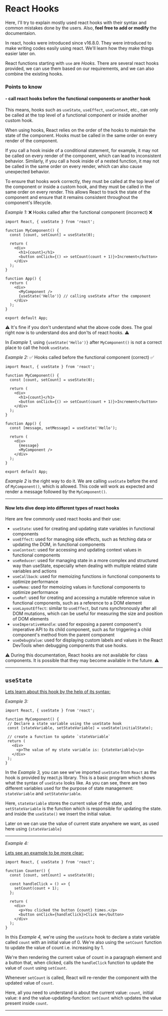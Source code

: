 # React Hooks

Here, I'll try to explain mostly used react hooks with their syntax and common mistakes done by the users. Also, <b>feel free to add or modify</b> the documentaion.

In react, hooks were introduced since v16.8.0. They were introduced to make writing codes easily using react. We'll learn how they make things easier later on.

React functions starting with `use` are <i>Hooks.</i> There are several react hooks provided, we can use them based on our requirements, and we can also combine the existing hooks.

### Points to know

#### - call react hooks before the functional components or another hook

This means, hooks such as `useState`, `useEffect`, `useContext`, etc., can only be called at the top level of a functional component or inside another custom hook.

When using hooks, React relies on the order of the hooks to maintain the state of the component. Hooks must be called in the same order on every render of the component.

If you call a hook inside of a conditional statement, for example, it may not be called on every render of the component, which can lead to inconsistent behavior. Similarly, if you call a hook inside of a nested function, it may not be called in the same order on every render, which can also cause unexpected behavior.

To ensure that hooks work correctly, they must be called at the top level of the component or inside a custom hook, and they must be called in the same order on every render. This allows React to track the state of the component and ensure that it remains consistent throughout the component's lifecycle.

<i>Example 1:</i> ❌ Hooks called after the functional component (incorrect) ❌

```
import React, { useState } from 'react';

function MyComponent() {
  const [count, setCount] = useState(0);

  return (
    <div>
      <h1>{count}</h1>
      <button onClick={() => setCount(count + 1)}>Increment</button>
    </div>
  );
}

function App() {
  return (
    <div>
      <MyComponent />
      {useState('Hello')} // calling useState after the component
    </div>
  );
}

export default App;
```

⚠️ It's fine if you don't understand what the above code does. The goal right now is to understand dos and don'ts of react hooks. ⚠️

In <i>Example 1,</i> using `{useState('Hello')}` after `MyComponent()` is not a correct place to call the hook `useState`.

<i>Example 2:</i> ✅ Hooks called before the functional component (correct) ✅

```
import React, { useState } from 'react';

function MyComponent() {
  const [count, setCount] = useState(0);

  return (
    <div>
      <h1>{count}</h1>
      <button onClick={() => setCount(count + 1)}>Increment</button>
    </div>
  );
}

function App() {
  const [message, setMessage] = useState('Hello');

  return (
    <div>
      {message}
      <MyComponent />
    </div>
  );
}

export default App;

```

<i>Example 2</i> is the right way to do it. We are calling `useState` before the end of `MyComponent()`, which is allowed. This code will work as expected and render a message followed by the `MyComponent()`.

<hr>

#### Now lets dive deep into different types of react hooks

Here are few commonly used react hooks and their use:

- `useState`: used for creating and updating state variables in functional components
- `useEffect`: used for managing side effects, such as fetching data or updating the DOM, in functional components
- `useContext`: used for accessing and updating context values in functional components
- `useReducer`: used for managing state in a more complex and structured way than useState, especially when dealing with multiple related state variables and actions
- `useCallback`: used for memoizing functions in functional components to optimize performance
- `useMemo`: used for memoizing values in functional components to optimize performance
- `useRef`: used for creating and accessing a mutable reference value in functional components, such as a reference to a DOM element
- `useLayoutEffect`: similar to `useEffect`, but runs synchronously after all DOM mutations, which can be useful for measuring the size and position of DOM elements
- `useImperativeHandle`: used for exposing a parent component's imperative API to its child component, such as for triggering a child component's method from the parent component
- `useDebugValue`: used for displaying custom labels and values in the React DevTools when debugging components that use hooks.

⚠️ During this documentation, React hooks are not available for class components. It is possible that they may become available in the future. ⚠️

<hr>

## `useState`

<u>Lets learn about this hook by the help of its syntax:</u>

<i>Example 3:</i>

```
import React, { useState } from 'react';

function MyComponent() {
 // Declare a state variable using the useState hook
 const [stateVariable, setStateVariable] = useState(initialState);

 // create a function to update `stateVariable`
 return (
   <div>
     <p>The value of my state variable is: {stateVariable}</p>
   </div>
 );
}
```

In the <i>Example 3,</i> you can see we've imported `useState` from `React` as the hook is provided by react.js library. This is a basic program which shows what the syntax of `useState` looks like. As you can see, there are two different variables used for the purpose of state management: `stateVariable` and `setStateVariable`.

Here, `stateVariable` stores the current value of the state, and `setStateVariable` is the function which is responsible for updating the state. and inside the `useState()` we insert the initial value.

Later on we can use the value of current state anywhere we want, as used here using `{stateVariable}`

<hr>

<i>Example 4:</i>

<u>Lets see an example to be more clear:</u>

```
import React, { useState } from 'react';

function Counter() {
  const [count, setCount] = useState(0);

  const handleClick = () => {
    setCount(count + 1);
  };

  return (
    <div>
      <p>You clicked the button {count} times.</p>
      <button onClick={handleClick}>Click me</button>
    </div>
  );
}
```

In this <i>Example 4,</i> we're using the `useState` hook to declare a state variable called `count` with an initial value of 0. We're also using the `setCount` function to update the value of count i.e. increasing by 1.

We're then rendering the current value of count in a paragraph element and a button that, when clicked, calls the `handleClick` function to update the value of `count` using `setCount`.

Whenever `setCount` is called, React will re-render the component with the updated value of `count`.

Here, all you need to understand is about the current value: `count`, initial value: `0` and the value-updating-function: `setCount` which updates the value present inside `count`.

<hr>
